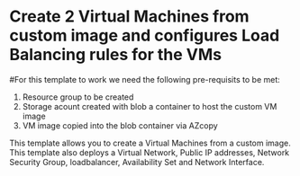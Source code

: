 # Create 2 Virtual Machines from custom image and configures Load Balancing rules for the VMs

#For this template to work we need the following pre-requisits to be met:
1. Resource group to be created
2. Storage acount created with blob a container to host the custom VM image
3. VM image copied into the blob container via AZcopy


This template allows you to create a Virtual Machines from a custom image. This template also deploys a Virtual Network, Public IP addresses, Network Security Group, loadbalancer, Availability Set and  Network Interface. 
